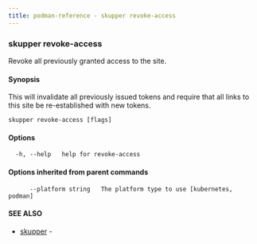 ```yaml
---
title: podman-reference - skupper revoke-access
---
```

### skupper revoke-access

Revoke all previously granted access to the site.

#### Synopsis

This will invalidate all previously issued tokens and require that all
links to this site be re-established with new tokens.

```
skupper revoke-access [flags]
```

#### Options

```
  -h, --help   help for revoke-access
```

#### Options inherited from parent commands

```
      --platform string   The platform type to use [kubernetes, podman]
```

#### SEE ALSO

* [skupper](skupper.html)	 - 

<!-- ###### Auto generated by spf13/cobra on 25-Jan-2024
 -->